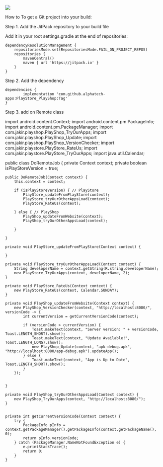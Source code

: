 [![](https://jitpack.io/v/alphatech-apps/PlayStore_PlayShop.svg)](https://jitpack.io/#alphatech-apps/PlayStore_PlayShop)


How to
To get a Git project into your build:

Step 1. Add the JitPack repository to your build file

Add it in your root settings.gradle at the end of repositories:

	dependencyResolutionManagement {
		repositoriesMode.set(RepositoriesMode.FAIL_ON_PROJECT_REPOS)
		repositories {
			mavenCentral()
			maven { url 'https://jitpack.io' }
		}
	}

 
Step 2. Add the dependency

	dependencies {
	        implementation 'com.github.alphatech-apps:PlayStore_PlayShop:Tag'
	}


 Step 3. add on Remote class

import android.content.Context;
import android.content.pm.PackageInfo;
import android.content.pm.PackageManager;
import com.jakir.playshop.PlayShop_TryOurApps;
import com.jakir.playshop.PlayShop_Update;
import com.jakir.playshop.PlayShop_VersionChecker;
import com.jakir.playstore.PlayStore_RateUs;
import com.jakir.playstore.PlayStore_TryOurApps;
import java.util.Calendar;



public class DoRemoteJob {
   private Context context;
   private boolean isPlayStoreVersion = true;

    public DoRemoteJob(Context context) {
        this.context = context;

        if (isPlayStoreVersion) { // PlayStore
            PlayStore_updateFromPlayStore(context);
            PlayStore_tryOurOtherAppsLoad(context);
            PlayStore_RateUs(context);

        } else { // PlayShop
            PlayShop_updateFromWebsite(context);
            PlayShop_tryOurOtherAppsLoad(context);

        }

    }

    private void PlayStore_updateFromPlayStore(Context context) {

    }

    private void PlayStore_tryOurOtherAppsLoad(Context context) {
        String developerName = context.getString(R.string.developerName);
        new PlayStore_TryOurApps(context, developerName, 2);
    }

    private void PlayStore_RateUs(Context context) {
        new PlayStore_RateUs(context, Calendar.SUNDAY);
    }

    private void PlayShop_updateFromWebsite(Context context) {
        new PlayShop_VersionChecker(context, "http://localhost:8080/", versionCode -> {
            int currentVersion = getCurrentVersionCode(context);

            if (versionCode > currentVersion) {
                Toast.makeText(context, "Server version: " + versionCode, Toast.LENGTH_SHORT).show();
                Toast.makeText(context, "Update Available!", Toast.LENGTH_LONG).show();
                new PlayShop_Update(context, "apk-debug.apk", "http://localhost:8080/app-debug.apk").updateApp();
            } else {
                Toast.makeText(context, "App is Up to Date", Toast.LENGTH_SHORT).show();
            }
        });


    }

    private void PlayShop_tryOurOtherAppsLoad(Context context) {
        new PlayShop_TryOurApps(context, "http://localhost:8080/");
    }


    private int getCurrentVersionCode(Context context) {
        try {
            PackageInfo pInfo = context.getPackageManager().getPackageInfo(context.getPackageName(), 0);
            return pInfo.versionCode;
        } catch (PackageManager.NameNotFoundException e) {
            e.printStackTrace();
            return 0;
        }
    }

